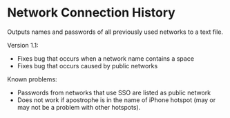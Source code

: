# Network Connection History
Outputs names and passwords of all previously used networks to a text file.  

Version 1.1:
 - Fixes bug that occurs when a network name contains a space
 - Fixes bug that occurs caused by public networks

Known problems:
 - Passwords from networks that use SSO are listed as public network
 - Does not work if apostrophe is in the name of iPhone hotspot (may or may not be a problem with other hotspots).
